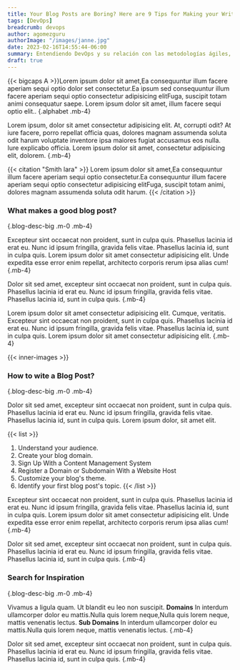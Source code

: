 ```yaml
---
title: Your Blog Posts are Boring? Here are 9 Tips for Making your Writing more Interesting
tags: [DevOps]
breadcrumb: devops
author: agomezguru
authorImage: "/images/janne.jpg"
date: 2023-02-16T14:55:44-06:00
summary: Entendiendo DevOps y su relación con las metodologías ágiles, el cómputo en nube y los contenedores Docker
draft: true
---
```


{{< bigcaps A >}}Lorem ipsum dolor sit amet,Ea consequuntur illum facere aperiam sequi optio dolor set consectetur.Ea ipsum sed consequuntur illum facere aperiam sequi optio consectetur adipisicing elitFuga, suscipit totam animi consequatur saepe. Lorem ipsum dolor sit amet, illum facere sequi optio elit..
{.alphabet .mb-4}

Lorem ipsum, dolor sit amet consectetur adipisicing elit. At, corrupti odit? At iure facere, porro repellat officia quas, dolores magnam assumenda soluta odit harum voluptate inventore ipsa maiores fugiat accusamus eos nulla. Iure explicabo officia. Lorem ipsum dolor sit amet, consectetur adipisicing elit, dolorem.
{.mb-4}

{{< citation "Smith lara" >}}
Lorem ipsum dolor sit amet,Ea consequuntur illum facere aperiam sequi optio consectetur.Ea consequuntur illum facere aperiam sequi optio consectetur adipisicing elitFuga, suscipit totam animi, dolores magnam assumenda soluta odit harum.
{{< /citation >}}

### What makes a good blog post?
{.blog-desc-big .m-0 .mb-4}

Excepteur sint occaecat non proident, sunt in culpa quis. Phasellus lacinia id erat eu. Nunc id ipsum fringilla, gravida felis vitae. Phasellus lacinia id, sunt in culpa quis. Lorem ipsum dolor sit amet consectetur adipisicing elit. Unde expedita esse error enim repellat, architecto corporis rerum ipsa alias cum!
{.mb-4}

Dolor sit sed amet, excepteur sint occaecat non proident, sunt in culpa quis. Phasellus lacinia id erat eu. Nunc id ipsum fringilla, gravida felis vitae. Phasellus lacinia id, sunt in culpa quis.
{.mb-4}

Lorem ipsum dolor sit amet consectetur adipisicing elit. Cumque, veritatis. Excepteur sint occaecat non proident, sunt in culpa quis. Phasellus lacinia id erat eu. Nunc id ipsum fringilla, gravida felis vitae. Phasellus lacinia id, sunt in culpa quis. Lorem ipsum dolor sit amet consectetur adipisicing elit.
{.mb-4}

{{< inner-images >}}

### How to wite a Blog Post?
{.blog-desc-big .m-0 .mb-4}

Dolor sit sed amet, excepteur sint occaecat non proident, sunt in culpa quis. Phasellus lacinia id erat eu. Nunc id ipsum fringilla, gravida felis vitae. Phasellus lacinia id, sunt in culpa quis. Lorem ipsum dolor, sit amet elit.

{{< list >}}
1. Understand your audience.
1. Create your blog domain.
1. Sign Up With a Content Management System
1. Register a Domain or Subdomain With a Website Host
1. Customize your blog's theme.
1. Identify your first blog post's topic.
{{< /list >}}

Excepteur sint occaecat non proident, sunt in culpa quis. Phasellus lacinia id erat eu. Nunc id ipsum fringilla, gravida felis vitae. Phasellus lacinia id, sunt in culpa quis. Lorem ipsum dolor sit amet consectetur adipisicing elit. Unde expedita esse error enim repellat, architecto corporis rerum ipsa alias cum!
{.mb-4}

Dolor sit sed amet, excepteur sint occaecat non proident, sunt in culpa quis. Phasellus lacinia id erat eu. Nunc id ipsum fringilla, gravida felis vitae. Phasellus lacinia id, sunt in culpa quis.
{.mb-4}

### Search for Inspiration
{.blog-desc-big .m-0 .mb-4}

Vivamus a ligula quam. Ut blandit eu leo non suscipit. **Domains** In interdum ullamcorper dolor eu mattis.Nulla quis lorem neque,Nulla quis lorem neque, mattis venenatis lectus. **Sub Domains** In interdum ullamcorper dolor eu mattis.Nulla quis lorem neque, mattis venenatis lectus.
{.mb-4}

Dolor sit sed amet, excepteur sint occaecat non proident, sunt in culpa quis. Phasellus lacinia id erat eu. Nunc id ipsum fringilla, gravida felis vitae. Phasellus lacinia id, sunt in culpa quis.
{.mb-4}
